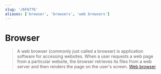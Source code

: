 ```yaml
---
slug: '/6FA776'
aliases: ['browser', 'browsers', 'web browsers']
---
```


# Browser

> A web browser (commonly just called a browser) is application software for accessing websites. When a user requests a web page from a particular website, the browser retrieves its files from a web server and then renders the page on the user's screen. [Web browser](https://en.wikipedia.org/wiki/Web_browser)
